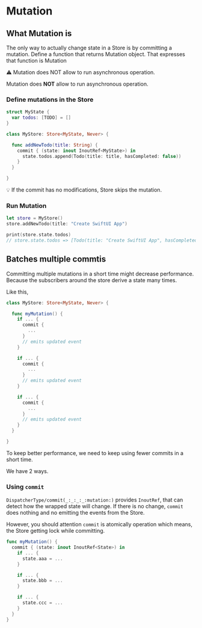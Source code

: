 #  Mutation

## What Mutation is

The only way to actually change state in a Store is by committing a mutation. Define a function that returns Mutation object. That expresses that function is Mutation

<aside>
⚠️ Mutation does NOT allow to run asynchronous operation.

</aside>

Mutation does **NOT** allow to run asynchronous operation.

### Define mutations in the Store

```swift
struct MyState {
  var todos: [TODO] = []
}

class MyStore: Store<MyState, Never> {

  func addNewTodo(title: String) {
    commit { (state: inout InoutRef<MyState>) in
      state.todos.append(Todo(title: title, hasCompleted: false))
    }
  }

}
```

<aside>
💡 If the commit has no modifications, Store skips the mutation.

</aside>

### Run Mutation

```swift
let store = MyStore()
store.addNewTodo(title: "Create SwiftUI App")

print(store.state.todos)
// store.state.todos => [Todo(title: "Create SwiftUI App", hasCompleted: false)]
```

## Batches multiple commtis

Committing multiple mutations in a short time might decrease performance.
Because the subscribers around the store derive a state many times.

Like this,

```swift
class MyStore: Store<MyState, Never> {

  func myMutation() {
    if ... {
      commit {
        ...
      }
      // emits updated event
    }

    if ... {
      commit {
        ...
      }
      // emits updated event
    }

    if ... {
      commit {
        ...
      }
      // emits updated event
    }
  }

}
```

To keep better performance, we need to keep using fewer commits in a short time.

We have 2 ways.

### Using `commit`

``DispatcherType/commit(_:_:_:_:mutation:)`` provides ``InoutRef``, that can detect how the wrapped state will change.
If there is no change, `commit` does nothing and no emitting the events from the Store.

However, you should attention `commit` is atomically operation which means, the Store getting lock while committing.

```swift
func myMutation() {
  commit { (state: inout InoutRef<State>) in
    if ... {
      state.aaa = ...
    }

    if ... {
      state.bbb = ...
    }

    if ... {
      state.ccc = ...
    }
  }
}
```

